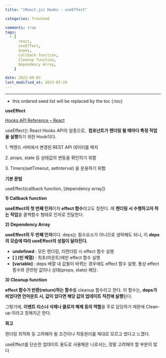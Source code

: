 ```yaml
---
title: "[React.js] Hooks - useEffect"

categories: frontend

comments: true
tags:
  - [
      react,
      useEffect,
      hooks,
      Callback function,
      Cleanup function,
      Dependency Array,
    ]

date: 2022-09-03
last_modified_at: 2023-03-29
---
```


---

<!-- prettier-ignore -->
* this ordered seed list will be replaced by the toc 
{:toc}

**useEffect**

[Hooks API Reference – React](https://ko.reactjs.org/docs/hooks-reference.html#useeffect)

useEffect는 React Hooks API의 일종으로, 
**컴포넌트가 렌더링 될 때마다 특정 작업을 실행**하기 위한 Hook이다.

1. 백엔드 서버에서 변경된 REST API 데이터를 패치

2. props, state 등 상태값의 변동을 확인하기 위함

3. Timers(setTimeout, setInterval) 을 운용하기 위함

**기본 문법**

useEffect(callback function, [dependency array])

**1) Callback function**

**useEffect의 첫 번째 인자**이자 **effect 함수**라고도 칭한다. 매 **렌더링 시 수행하고자 하는 작업**을 콜백함수 형태로 인자로 전달한다.

**2) Dependency Array**

**useEffect의 두 번째 인자**이다. deps는 필수요소가 아니므로 생략해도 되나, 이 **deps의 모습에 따라 useEffect의 성질이 달라진다.**

- **undefined** : 모든 렌더링, 리렌더링 시 effect 함수 실행
- **[ ] (빈 배열)** : 최초(마운트)에만 effect 함수 실행
- **[variable]** : deps 배열 내 값들이 바뀌는 경우에도 effect 함수 실행. 통상 effect 함수와 관련된 값이나 상태(props, state) 해당.

**3) Cleanup function**

**effect 함수가 반환(return)하는 함수**를 cleanup 함수라고 한다. 이 함수는, **deps가 비었다면 언마운트 시, 값이 있다면 해당 값의 업데이트 직전에 실행**된다.

그렇기에, **이벤트 리스너 삭제나 클로저 해제 등의 역할**을 주로 담당하기 때문에 Clean-up 이라고 칭해지곤 한다.

**회고**

렌더링 최적화 등 고려해야 될 조건이나 작동원리를 제대로 모르고 썼다고 느꼈다.

useEffect를 단순한 업데이트 용도로 사용해온 나로서는, 정말 고려해야 할 부분이 많다
